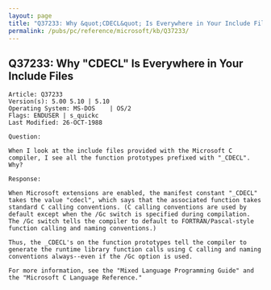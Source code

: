 ```yaml
---
layout: page
title: "Q37233: Why &quot;CDECL&quot; Is Everywhere in Your Include Files"
permalink: /pubs/pc/reference/microsoft/kb/Q37233/
---
```


## Q37233: Why &quot;CDECL&quot; Is Everywhere in Your Include Files

	Article: Q37233
	Version(s): 5.00 5.10 | 5.10
	Operating System: MS-DOS    | OS/2
	Flags: ENDUSER | s_quickc
	Last Modified: 26-OCT-1988
	
	Question:
	
	When I look at the include files provided with the Microsoft C
	compiler, I see all the function prototypes prefixed with "_CDECL".
	Why?
	
	Response:
	
	When Microsoft extensions are enabled, the manifest constant "_CDECL"
	takes the value "cdecl", which says that the associated function takes
	standard C calling conventions. (C calling conventions are used by
	default except when the /Gc switch is specified during compilation.
	The /Gc switch tells the compiler to default to FORTRAN/Pascal-style
	function calling and naming conventions.)
	
	Thus, the _CDECL's on the function prototypes tell the compiler to
	generate the runtime library function calls using C calling and naming
	conventions always--even if the /Gc option is used.
	
	For more information, see the "Mixed Language Programming Guide" and
	the "Microsoft C Language Reference."
